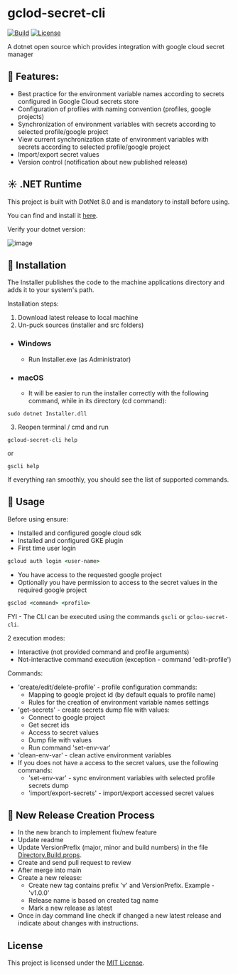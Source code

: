 # gclod-secret-cli

[![Build](https://github.com/dmitrysigalov/gclod-secret-cli/workflows/Build/badge.svg)](https://github.com/dmitrysigalov/gclod-secret-cli/actions/workflows/build.yml)
[![License](https://badgen.net/github/license/dmitrysigalov/gclod-secret-cli)](https://github.com/DmitrySigalov/gclod-secret-cli/blob/main/LICENSE)

A dotnet open source which provides integration with google cloud secret manager

## :gift: Features:
- Best practice for the environment variable names according to secrets configured in Google Cloud secrets store
- Configuration of profiles with naming convention (profiles, google projects)
- Synchronization of environment variables with secrets according to selected profile/google project
- View current synchronization state of environment variables with secrets according to selected profile/google project
- Import/export secret values
- Version control (notification about new published release)

## :sunny: .NET Runtime
This project is built with DotNet 8.0 and is mandatory to install before using.

You can find and install it [here](https://dotnet.microsoft.com/en-us/download/dotnet/8.0).

Verify your dotnet version:

![image](https://user-images.githubusercontent.com/31489258/153608978-cced639e-af42-4485-8c15-5333325b0883.png)

## :gift: Installation

The Installer publishes the code to the machine applications directory and adds it to your system's path.

Installation steps:
1. Download latest release to local machine
2. Un-puck sources (installer and src folders)

- ### Windows
  - Run Installer.exe (as Administrator)

- ### macOS
    - It will be easier to run the installer correctly with the following command, while in its directory (cd command):
```
sudo dotnet Installer.dll
```

3. Reopen terminal / cmd and run
```
gcloud-secret-cli help
```
or
```
gscli help
```
If everything ran smoothly, you should see the list of supported commands.


## :tada: Usage

Before using ensure:
- Installed and configured google cloud sdk
- Installed and configured GKE plugin
- First time user login
```cmd
gcloud auth login <user-name>
```
- You have access to the requested google project
- Optionally you have permission to access to the secret values in the required google project


```cmd
gsclod <command> <profile>
```

FYI - The CLI can be executed using the commands `gscli` or `gclou-secret-cli`.

2 execution modes:
- Interactive (not provided command and profile arguments)
- Not-interactive command execution (exception - command 'edit-profile')

Commands:
- 'create/edit/delete-profile' - profile configuration commands:
  - Mapping to google project id (by default equals to profile name)
  - Rules for the creation of environment variable names settings
- 'get-secrets' - create secrets dump file with values:
  - Connect to google project
  - Get secret ids
  - Access to secret values
  - Dump file with values
  - Run command 'set-env-var'
- 'clean-env-var' - clean active environment variables
- If you does not have a access to the secret values, use the following commands:
  - 'set-env-var' - sync environment variables with selected profile secrets dump
  - 'import/export-secrets' - import/export accessed secret values


## :gift: New Release Creation Process

- In the new branch to implement fix/new feature
- Update readme
- Update VersionPrefix (major, minor and build numbers) in the file [Directory.Build.props](Directory.Build.props).
- Create and send pull request to review
- After merge into main
- Create a new release:
  - Create new tag contains prefix 'v' and VersionPrefix. Example - 'v1.0.0'
  - Release name is based on created tag name
  - Mark a new release as latest
- Once in day command line check if changed a new latest release and indicate about changes with instructions.


## License

This project is licensed under the [MIT License](LICENSE).
